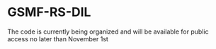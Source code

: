 # GSMF-RS-DIL

The code is currently being organized and will be available for public access no later than November 1st
